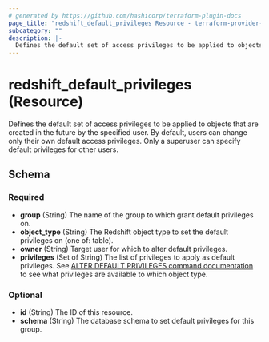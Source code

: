 ```yaml
---
# generated by https://github.com/hashicorp/terraform-plugin-docs
page_title: "redshift_default_privileges Resource - terraform-provider-redshift"
subcategory: ""
description: |-
  Defines the default set of access privileges to be applied to objects that are created in the future by the specified user. By default, users can change only their own default access privileges. Only a superuser can specify default privileges for other users.
---
```


# redshift_default_privileges (Resource)

Defines the default set of access privileges to be applied to objects that are created in the future by the specified user. By default, users can change only their own default access privileges. Only a superuser can specify default privileges for other users.



<!-- schema generated by tfplugindocs -->
## Schema

### Required

- **group** (String) The name of the group to which grant default privileges on.
- **object_type** (String) The Redshift object type to set the default privileges on (one of: table).
- **owner** (String) Target user for which to alter default privileges.
- **privileges** (Set of String) The list of privileges to apply as default privileges. See [ALTER DEFAULT PRIVILEGES command documentation](https://docs.aws.amazon.com/redshift/latest/dg/r_ALTER_DEFAULT_PRIVILEGES.html) to see what privileges are available to which object type.

### Optional

- **id** (String) The ID of this resource.
- **schema** (String) The database schema to set default privileges for this group.


